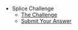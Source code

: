 - Splice Challenge
  - [The Challenge](./The-Challenge.md "The Challenge")
  - [Submit Your Answer](./Submit-Your-Answer.md "Submit Your Answer")
